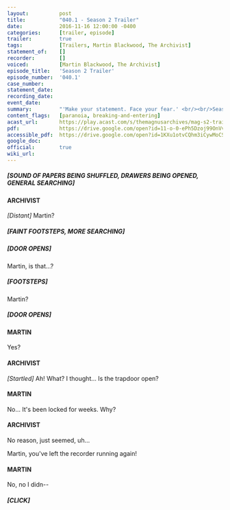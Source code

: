 ```yaml
---
layout:          post
title:           "040.1 - Season 2 Trailer"
date:            2016-11-16 12:00:00 -0400
categories:      [trailer, episode]
trailer:         true
tags:            [Trailers, Martin Blackwood, The Archivist]
statement_of:    []
recorder:        []
voiced:          [Martin Blackwood, The Archivist]
episode_title:   'Season 2 Trailer'
episode_number:  '040.1'
case_number:     
statement_date:  
recording_date:  
event_date:      
summary:         "'Make your statement. Face your fear.' <br/><br/>Season 2 of The Magnus Archives will commence on the 1st December 2016. <br/><br/>See you soon."
content_flags:   [paranoia, breaking-and-entering]
acast_url:       https://play.acast.com/s/themagnusarchives/mag-s2-trailer
pdf:             https://drive.google.com/open?id=11-o-0-ePh5Dzoj99OnVv785uGciq_5R0
accessible_pdf:  https://drive.google.com/open?id=1KXu1otvCQhm3iCywMoCS7nKVz0ZS-yZx
google_doc:      
official:        true
wiki_url:        
---
```



##### [SOUND OF PAPERS BEING SHUFFLED, DRAWERS BEING OPENED, GENERAL SEARCHING]

#### ARCHIVIST

_[Distant]_ Martin?

##### [FAINT FOOTSTEPS, MORE SEARCHING]

##### [DOOR OPENS]

Martin, is that...?

##### [FOOTSTEPS]

Martin?

##### [DOOR OPENS]

#### MARTIN

Yes?

#### ARCHIVIST

_[Startled]_ Ah! What? I thought... Is the trapdoor open?

#### MARTIN

No... It's been locked for weeks. Why?

#### ARCHIVIST

No reason, just seemed, uh...

Martin, you've left the recorder running again!

#### MARTIN

No, no I didn--

##### [CLICK]